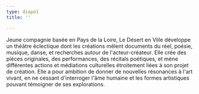 ```yaml
---
type: diapo1
title: ''

---
```

Jeune compagnie basée en Pays de la Loire, Le Désert en Ville développe un théâtre éclectique dont les créations  mêlent documents du réel, poésie, musique, danse, et recherches autour  de l'acteur-créateur. Elle crée des pièces originales, des  performances, des récitals poétiques, et mène différentes actions et médiations culturelles étroitement liées à son projet de création. Elle a pour ambition de  donner de nouvelles résonances à l'art vivant, en ne cessant d'interroger l'âme humaine et les formes artistiques pouvant témoigner de ses explorations.